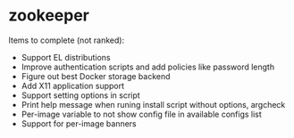 zookeeper
=========

Items to complete (not ranked):

* Support EL distributions
* Improve authentication scripts and add policies like password length
* Figure out best Docker storage backend
* Add X11 application support
* Support setting options in script
* Print help message when runing install script without options, argcheck
* Per-image variable to not show config file in available configs list
* Support for per-image banners

